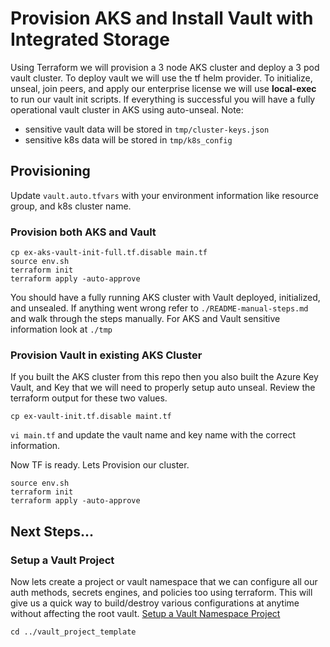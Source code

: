 # Provision AKS and Install Vault with Integrated Storage
Using Terraform we will provision a 3 node AKS cluster and deploy a 3 pod vault cluster.  To deploy vault we will use the tf helm provider.  To initialize, unseal, join peers, and apply our enterprise license we will use **local-exec** to run our vault init scripts.  If everything is successful you will have a fully operational vault cluster in AKS using auto-unseal.
Note: 
* sensitive vault data will be stored in `tmp/cluster-keys.json`
* sensitive k8s data will be stored in `tmp/k8s_config`

## Provisioning
Update `vault.auto.tfvars` with your environment information like resource group, and k8s cluster name.

### Provision both AKS and Vault
```
cp ex-aks-vault-init-full.tf.disable main.tf
source env.sh
terraform init
terraform apply -auto-approve
```
You should have a fully running AKS cluster with Vault deployed, initialized, and unsealed.  If anything went wrong refer to `./README-manual-steps.md` and walk through the steps manually.   For AKS and Vault sensitive information look at `./tmp`

### Provision Vault in existing AKS Cluster
If you built the AKS cluster from this repo then you also built the Azure Key Vault, and Key that we will need to properly setup auto unseal.  Review the terraform output for these two values.
```
cp ex-vault-init.tf.disable maint.tf
```
`vi main.tf` and update the vault name and key name with the correct information.

Now TF is ready.  Lets Provision our cluster.
```
source env.sh
terraform init
terraform apply -auto-approve
```

## Next Steps...
### Setup a Vault Project
Now lets create a project or vault namespace that we can configure all our auth methods, secrets engines, and policies too using terraform.  This will give us a quick way to build/destroy various configurations at anytime without affecting the root vault.
[Setup a Vault Namespace Project](./tree/master/vault-project-template "Setup a Vault Namespace Project")

```
cd ../vault_project_template
```